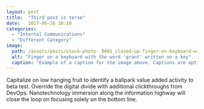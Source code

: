 ```yaml
---
layout: post
title:  "Third post is terse"
date:   2017-06-26 10:10
categories:
  - "Internal Communications"
  - "Different Category"
image:
  path: /assets/posts/stock-photo-_0001_closed-up-finger-on-keyboard-with-word-grant.jpg
  alt: "Finger on a keyboard with the word 'grant' written on a key"
  caption: "Example of a caption for the image above. Captions are optional."
---
```

Capitalize on low hanging fruit to identify a ballpark value added activity to beta test. Override the digital divide with additional clickthroughs from DevOps. Nanotechnology immersion along the information highway will close the loop on focusing solely on the bottom line.
